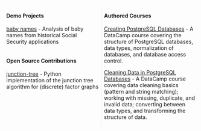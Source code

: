 <div style="-webkit-column-count: 2; -moz-column-count: 2; column-count: 2; -webkit-column-rule: 1px dotted #e0e0e0; -moz-column-rule: 1px dotted #e0e0e0; column-rule: 1px dotted #e0e0e0;">
    <div style="display: inline-block;">
        <h4>Demo Projects</h4>
        <p><a href="https://github.com/dar326/baby_names">baby names</a> - Analysis of baby names from historical Social Security applications</p>
    </div>
    <div style="display: inline-block;">
        <h4>Open Source Contributions</h4>
        <p><a href="https://github.com/jluttine/junction-tree">junction-tree</a> - Python implementation of the junction tree algorithm for (discrete) factor graphs</p>
    </div>
        <div style="display: inline-block;">
        <h4>Authored Courses</h4>
        <p><a href="https://www.datacamp.com/courses/creating-postgresql-databases">Creating PostgreSQL Databases</a> - A DataCamp course covering the structure of PostgreSQL databases, data types, normalization of databases, and database access control.</p>
        <p><a href="https://www.datacamp.com/courses/cleaning-data-in-postgresql-databases">Cleaning Data in PostgreSQL Databases</a> - A DataCamp course covering data cleaning basics (pattern and string matching); working with missing, duplicate, and invalid data; converting between data types, and transforming the structure of data.</p>
    </div>
</div>


